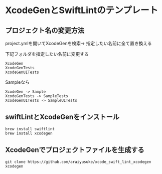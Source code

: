# XcodeGenとSwiftLintのテンプレート

## プロジェクト名の変更方法

project.ymlを開いてXcodeGenを検索-> 指定したい名前に全て置き換える

下記フォルダを指定したい名前に変更する

```
XcodeGen
XcodeGenTests
XcodeGenUITests
```

Sampleなら

```
XcodeGen -> Sample
XcodeGenTests -> SampleTests
XcodeGenUITests -> SampleUITests
```

## swiftLintとXcodeGenをインストール

```
brew install swiftlint
brew install xcodegen
```

## XcodeGenでプロジェクトファイルを生成する

```
git clone https://github.com/araiyusuke/xcode_swift_lint_xcodegen
xcodegen
```

